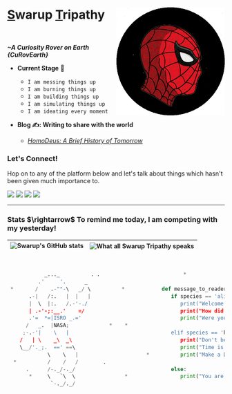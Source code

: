 <h1><a href="https://curovearth.github.io/">S</a>warup <a href="https://curovearth.github.io/">T</a>ripathy 
<img align=right height="250" src="https://github.com/Curovearth/Curovearth/blob/main/Img/cropped%20spider.gif"><br>
</h1><br>

<p><i><b>~A Curiosity Rover on Earth {CuRovEarth}</b></i></p>

- **Current Stage** 🎯
  - `I am messing things up`
  - `I am burning things up`
  - `I am building things up`
  - `I am simulating things up`
  - `I am ideating every moment` 


- **Blog ✍: Writing to share with the world**
 
  - <a href="https://curovearth.github.io/Blogs/general/2022/homodeus/NewHumanAgenda.html">*HomoDeus: A Brief History of Tomorrow*</a>
  


<h3>Let's Connect!</h3>
Hop on to any of the platform below and let's talk about things which hasn't been given much importance to.</p>
<p><a href="https://discord.com/channels/718336604887973939"><img src="https://img.shields.io/badge/Discord-7289DA?style=for-the-badge&logo=discord&logoColor=white"></a>
 <a href= "https://www.linkedin.com/in/swarup-tripathy-quantangled/"><img src="https://img.shields.io/badge/LinkedIn-0077B5?style=for-the-badge&logo=linkedin&logoColor=white"></a>
 <a href= "https://twitter.com/Curovearth"><img src="https://img.shields.io/badge/Twitter-1DA1F2?style=for-the-badge&logo=twitter&logoColor=white"></a>
  <a href="https://peerlist.io/swaruptripathy"><img src="https://peerlist-readme-badge.herokuapp.com/api/swaruptripathy?style=for-the-badge"/></a>
</p>

<hr>
<h3>Stats $\rightarrow$ To remind me today, I am competing with my yesterday!</h3>
<div>

| ![Swarup's GitHub stats](https://github-readme-stats.vercel.app/api?username=Curovearth&count_private=true&hide_border=true) | <img align="center" src="https://github-readme-stats.vercel.app/api/top-langs/?username=Curovearth&hide_border=True" alt="What all Swarup Tripathy speaks"/>|
| ------------- | ------------- |

</div>


<br>
</div>


```python
            _..._          . .                           *                ..
          .'     '.      _                         
 *       /    .-""-\   _/ \          *            def message_to_reader(species):         *
       .-|   /:.   |  |   |                          if species == 'alien':
       |  \  |:.   /.-'-./                              print("Welcome to Earth! \n")                  .
       | .-'-;:__.'    =/                               print("How did you find us? \n")
       .'=  *=|ISRO _.='                                print("Were you already living amongst us? ")
      /   _.  |NASA;             *    *                        
     ;-.-'|    \   |                                 elif species == 'human':                  *
    /   | \    _\  _\                                   print("Don't be so Lazy \n")
    \__/'._;.  ==' ==\                                  print("Time is less \n")
             \    \   |                      *          print("Make a Difference")             .*
  *          /    /   /        .
      .      /-._/-._/                               else:
       *     \   `\  \                *                 print("You are a higher dimensional being!")
              `-._/._/                                  

```
